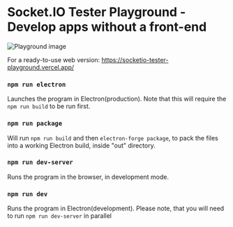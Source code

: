 # Socket.IO Tester Playground - Develop apps without a front-end

![Playground image](https://i.imgur.com/OaQZCC9.png)

For a ready-to-use web version: https://socketio-tester-playground.vercel.app/

### `npm run electron`

Launches the program in Electron(production). Note that this will require the `npm run build` to be run first.<br>

### `npm run package`

Will run `npm run build` and then `electron-forge package`, to pack the files into a working Electron build, inside "out" directory.<br>

### `npm run dev-server`

Runs the program in the browser, in development mode.<br>

### `npm run dev`

Runs the program in Electron(development). Please note, that you will need to run `npm run dev-server` in parallel
